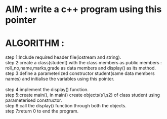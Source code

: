 
# AIM : write a c++ program using this pointer
# ALGORITHM :
step 1:Include required header file(iostream and string).<br />
step 2:create a class(student) with the class members as public members :
       roll_no,name,marks,grade as data members and display() as its method.
step 3:define a parameterized  constructor student(same data members names) and initialise the variables using this pointer.<br />     
step 4:implement the display() function.<br />
step 5:create main(), in main() create objects(s1,s2) of class student using parameterised constructor.<br />
step 6:call the display() function through both the objects.<br />
step 7:return 0 to end the program.<br />
